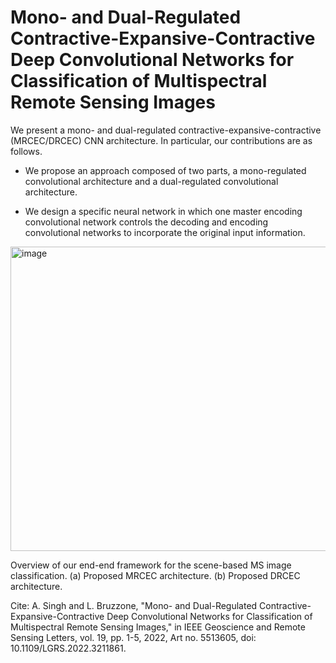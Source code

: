 # Mono- and Dual-Regulated Contractive-Expansive-Contractive Deep Convolutional Networks for Classification of Multispectral Remote Sensing Images

We present a mono- and dual-regulated contractive-expansive-contractive (MRCEC/DRCEC) CNN architecture. In particular, our contributions are as follows.

- We propose an approach composed of two parts, a mono-regulated convolutional architecture and a dual-regulated convolutional architecture.

- We design a specific neural network in which one master encoding convolutional network controls the decoding and encoding convolutional networks to incorporate the original input information.

<img width="820" height="487" alt="image" src="https://github.com/user-attachments/assets/e123c798-faa4-4f82-98e5-084cdbdded9b" />

Overview of our end-end framework for the scene-based MS image classification. (a) Proposed MRCEC architecture. (b) Proposed DRCEC architecture.

Cite: A. Singh and L. Bruzzone, "Mono- and Dual-Regulated Contractive-Expansive-Contractive Deep Convolutional Networks for Classification of Multispectral Remote Sensing Images," in IEEE Geoscience and Remote Sensing Letters, vol. 19, pp. 1-5, 2022, Art no. 5513605, doi: 10.1109/LGRS.2022.3211861.
